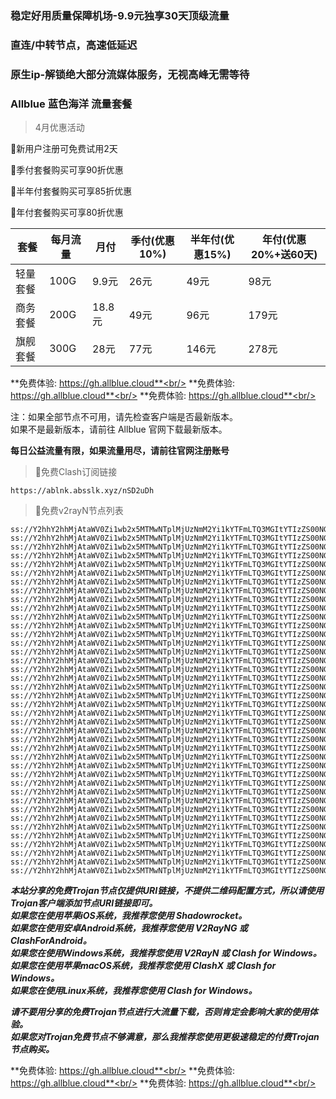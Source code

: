 ### 稳定好用质量保障机场-9.9元独享30天顶级流量
### 直连/中转节点，高速低延迟
### 原生ip-解锁绝大部分流媒体服务，无视高峰无需等待

### Allblue 蓝色海洋 流量套餐
> 4月优惠活动

🚀新用户注册可免费试用2天

🚀季付套餐购买可享90折优惠

🚀半年付套餐购买可享85折优惠

🚀年付套餐购买可享80折优惠

| 套餐 | 每月流量 | 月付 | 季付(优惠10%) | 半年付(优惠15%) | 年付(优惠20%+送60天) |
| --- | ----- | --- | --------- | ---------- | ------------- |
| 轻量套餐 | 100G | 9.9元 | 26元 | 49元 |  98元 |
| 商务套餐 | 200G | 18.8元 | 49元 | 96元 |  179元 |
| 旗舰套餐 | 300G | 28元 | 77元 | 146元 |  278元 |

**免费体验: https://gh.allblue.cloud**<br/>
**免费体验: https://gh.allblue.cloud**<br/>
**免费体验: https://gh.allblue.cloud**<br/>

注：如果全部节点不可用，请先检查客户端是否最新版本。<br/>
如果不是最新版本，请前往 Allblue 官网下载最新版本。


**每日公益流量有限，如果流量用尽，请前往官网注册账号**
      

>🚀免费Clash订阅链接

```
https://ablnk.absslk.xyz/nSD2uDh
```


>🚀免费v2rayN节点列表

```
ss://Y2hhY2hhMjAtaWV0Zi1wb2x5MTMwNTplMjUzNmM2Yi1kYTFmLTQ3MGItYTIzZS00NGY1ZDVlNTExZmE@free.2weradf.xyz:36016#%E5%89%A9%E4%BD%99%E6%B5%81%E9%87%8F%EF%BC%9A10%20GB
ss://Y2hhY2hhMjAtaWV0Zi1wb2x5MTMwNTplMjUzNmM2Yi1kYTFmLTQ3MGItYTIzZS00NGY1ZDVlNTExZmE@free.2weradf.xyz:36016#%E5%A5%97%E9%A4%90%E5%88%B0%E6%9C%9F%EF%BC%9A%E9%95%BF%E6%9C%9F%E6%9C%89%E6%95%88
ss://Y2hhY2hhMjAtaWV0Zi1wb2x5MTMwNTplMjUzNmM2Yi1kYTFmLTQ3MGItYTIzZS00NGY1ZDVlNTExZmE@free.2weradf.xyz:36016#v2rayng%E6%97%A0%E6%B3%95%E4%BD%BF%E7%94%A8%E7%9A%84%E7%94%A8%E6%88%B7%E8%AF%B7%E4%B8%8B%E8%BD%BDclash%20for%20android
ss://Y2hhY2hhMjAtaWV0Zi1wb2x5MTMwNTplMjUzNmM2Yi1kYTFmLTQ3MGItYTIzZS00NGY1ZDVlNTExZmE@free.2weradf.xyz:36016#%E6%B0%B8%E4%B9%85%E5%9F%9F%E5%90%8D%E5%8F%91%E5%B8%83%E9%A1%B5%EF%BC%9Aabpubs.xyz
ss://Y2hhY2hhMjAtaWV0Zi1wb2x5MTMwNTplMjUzNmM2Yi1kYTFmLTQ3MGItYTIzZS00NGY1ZDVlNTExZmE@free.2weradf.xyz:36016#%E5%AE%98%E7%BD%91%E5%9C%B0%E5%9D%80%EF%BC%9Aa.allbluess.pro
ss://Y2hhY2hhMjAtaWV0Zi1wb2x5MTMwNTplMjUzNmM2Yi1kYTFmLTQ3MGItYTIzZS00NGY1ZDVlNTExZmE@free.2weradf.xyz:36016#%E6%B0%B8%E4%B9%85%E4%B8%AD%E6%96%87%E5%9F%9F%E5%90%8D%EF%BC%9A%E8%93%9D%E8%89%B2%E6%B5%B7%E6%B4%8B.xyz
ss://Y2hhY2hhMjAtaWV0Zi1wb2x5MTMwNTplMjUzNmM2Yi1kYTFmLTQ3MGItYTIzZS00NGY1ZDVlNTExZmE@free.2weradf.xyz:36016#%F0%9F%87%AD%F0%9F%87%B0%E9%A6%99%E6%B8%AF01%20%7C%20%E4%B8%93%E7%BA%BF
ss://Y2hhY2hhMjAtaWV0Zi1wb2x5MTMwNTplMjUzNmM2Yi1kYTFmLTQ3MGItYTIzZS00NGY1ZDVlNTExZmE@free.2weradf.xyz:36017#%F0%9F%87%AD%F0%9F%87%B0%E9%A6%99%E6%B8%AF02%20%7C%20%E4%B8%93%E7%BA%BF
ss://Y2hhY2hhMjAtaWV0Zi1wb2x5MTMwNTplMjUzNmM2Yi1kYTFmLTQ3MGItYTIzZS00NGY1ZDVlNTExZmE@free.2weradf.xyz:36018#%F0%9F%87%AD%F0%9F%87%B0%E9%A6%99%E6%B8%AF03%20%7C%20%E4%B8%93%E7%BA%BF
ss://Y2hhY2hhMjAtaWV0Zi1wb2x5MTMwNTplMjUzNmM2Yi1kYTFmLTQ3MGItYTIzZS00NGY1ZDVlNTExZmE@free.2weradf.xyz:36026#%F0%9F%87%B9%F0%9F%87%BC%E5%8F%B0%E6%B9%BE01%20%7C%20%E4%B8%93%E7%BA%BF
ss://Y2hhY2hhMjAtaWV0Zi1wb2x5MTMwNTplMjUzNmM2Yi1kYTFmLTQ3MGItYTIzZS00NGY1ZDVlNTExZmE@free.2weradf.xyz:36027#%F0%9F%87%B9%F0%9F%87%BC%E5%8F%B0%E6%B9%BE02%20%7C%20%E4%B8%93%E7%BA%BF
ss://Y2hhY2hhMjAtaWV0Zi1wb2x5MTMwNTplMjUzNmM2Yi1kYTFmLTQ3MGItYTIzZS00NGY1ZDVlNTExZmE@free.2weradf.xyz:36028#%F0%9F%87%B9%F0%9F%87%BC%E5%8F%B0%E6%B9%BE03%20%7C%20%E4%B8%93%E7%BA%BF
ss://Y2hhY2hhMjAtaWV0Zi1wb2x5MTMwNTplMjUzNmM2Yi1kYTFmLTQ3MGItYTIzZS00NGY1ZDVlNTExZmE@free.2weradf.xyz:36010#%F0%9F%87%AF%F0%9F%87%B5%E6%97%A5%E6%9C%AC01%20%7C%20%E4%B8%93%E7%BA%BF
ss://Y2hhY2hhMjAtaWV0Zi1wb2x5MTMwNTplMjUzNmM2Yi1kYTFmLTQ3MGItYTIzZS00NGY1ZDVlNTExZmE@free.2weradf.xyz:36011#%F0%9F%87%AF%F0%9F%87%B5%E6%97%A5%E6%9C%AC02%20%7C%20%E4%B8%93%E7%BA%BF
ss://Y2hhY2hhMjAtaWV0Zi1wb2x5MTMwNTplMjUzNmM2Yi1kYTFmLTQ3MGItYTIzZS00NGY1ZDVlNTExZmE@free.2weradf.xyz:36012#%F0%9F%87%AF%F0%9F%87%B5%E6%97%A5%E6%9C%AC03%20%7C%20%E4%B8%93%E7%BA%BF
ss://Y2hhY2hhMjAtaWV0Zi1wb2x5MTMwNTplMjUzNmM2Yi1kYTFmLTQ3MGItYTIzZS00NGY1ZDVlNTExZmE@free.2weradf.xyz:36020#%F0%9F%87%B8%F0%9F%87%AC%E6%96%B0%E5%8A%A0%E5%9D%A101%20%7C%20%E4%B8%93%E7%BA%BF
ss://Y2hhY2hhMjAtaWV0Zi1wb2x5MTMwNTplMjUzNmM2Yi1kYTFmLTQ3MGItYTIzZS00NGY1ZDVlNTExZmE@free.2weradf.xyz:36021#%F0%9F%87%B8%F0%9F%87%AC%E6%96%B0%E5%8A%A0%E5%9D%A102%20%7C%20%E4%B8%93%E7%BA%BF
ss://Y2hhY2hhMjAtaWV0Zi1wb2x5MTMwNTplMjUzNmM2Yi1kYTFmLTQ3MGItYTIzZS00NGY1ZDVlNTExZmE@free.2weradf.xyz:36022#%F0%9F%87%B8%F0%9F%87%AC%E6%96%B0%E5%8A%A0%E5%9D%A103%20%7C%20%E4%B8%93%E7%BA%BF
ss://Y2hhY2hhMjAtaWV0Zi1wb2x5MTMwNTplMjUzNmM2Yi1kYTFmLTQ3MGItYTIzZS00NGY1ZDVlNTExZmE@free.2weradf.xyz:36030#%F0%9F%87%BA%F0%9F%87%B8%E7%BE%8E%E5%9B%BD01%20%7C%20%E4%B8%93%E7%BA%BF
ss://Y2hhY2hhMjAtaWV0Zi1wb2x5MTMwNTplMjUzNmM2Yi1kYTFmLTQ3MGItYTIzZS00NGY1ZDVlNTExZmE@free.2weradf.xyz:36031#%F0%9F%87%BA%F0%9F%87%B8%E7%BE%8E%E5%9B%BD02%20%7C%20%E4%B8%93%E7%BA%BF
ss://Y2hhY2hhMjAtaWV0Zi1wb2x5MTMwNTplMjUzNmM2Yi1kYTFmLTQ3MGItYTIzZS00NGY1ZDVlNTExZmE@free.2weradf.xyz:36032#%F0%9F%87%BA%F0%9F%87%B8%E7%BE%8E%E5%9B%BD03%20%7C%20%E4%B8%93%E7%BA%BF
ss://Y2hhY2hhMjAtaWV0Zi1wb2x5MTMwNTplMjUzNmM2Yi1kYTFmLTQ3MGItYTIzZS00NGY1ZDVlNTExZmE@free.2weradf.xyz:36040#%F0%9F%87%B0%F0%9F%87%B7%E9%9F%A9%E5%9B%BD01
ss://Y2hhY2hhMjAtaWV0Zi1wb2x5MTMwNTplMjUzNmM2Yi1kYTFmLTQ3MGItYTIzZS00NGY1ZDVlNTExZmE@free.2weradf.xyz:36044#%F0%9F%87%B5%F0%9F%87%AD%E8%8F%B2%E5%BE%8B%E5%AE%BE01
ss://Y2hhY2hhMjAtaWV0Zi1wb2x5MTMwNTplMjUzNmM2Yi1kYTFmLTQ3MGItYTIzZS00NGY1ZDVlNTExZmE@free.2weradf.xyz:36046#%F0%9F%87%AE%F0%9F%87%B3%E5%8D%B0%E5%BA%A601
ss://Y2hhY2hhMjAtaWV0Zi1wb2x5MTMwNTplMjUzNmM2Yi1kYTFmLTQ3MGItYTIzZS00NGY1ZDVlNTExZmE@free.2weradf.xyz:36048#%F0%9F%87%A6%F0%9F%87%BA%E6%BE%B3%E5%A4%A7%E5%88%A9%E4%BA%9A01
ss://Y2hhY2hhMjAtaWV0Zi1wb2x5MTMwNTplMjUzNmM2Yi1kYTFmLTQ3MGItYTIzZS00NGY1ZDVlNTExZmE@free.2weradf.xyz:36050#%F0%9F%87%A8%F0%9F%87%A6%E5%8A%A0%E6%8B%BF%E5%A4%A701
ss://Y2hhY2hhMjAtaWV0Zi1wb2x5MTMwNTplMjUzNmM2Yi1kYTFmLTQ3MGItYTIzZS00NGY1ZDVlNTExZmE@free.2weradf.xyz:36052#%F0%9F%87%AC%F0%9F%87%A7%E8%8B%B1%E5%9B%BD01
ss://Y2hhY2hhMjAtaWV0Zi1wb2x5MTMwNTplMjUzNmM2Yi1kYTFmLTQ3MGItYTIzZS00NGY1ZDVlNTExZmE@free.2weradf.xyz:36054#%F0%9F%87%A9%F0%9F%87%AA%E5%BE%B7%E5%9B%BD01
ss://Y2hhY2hhMjAtaWV0Zi1wb2x5MTMwNTplMjUzNmM2Yi1kYTFmLTQ3MGItYTIzZS00NGY1ZDVlNTExZmE@free.2weradf.xyz:36056#%F0%9F%87%B7%F0%9F%87%BA%E4%BF%84%E7%BD%97%E6%96%AF01
ss://Y2hhY2hhMjAtaWV0Zi1wb2x5MTMwNTplMjUzNmM2Yi1kYTFmLTQ3MGItYTIzZS00NGY1ZDVlNTExZmE@free.2weradf.xyz:36058#%F0%9F%87%A6%F0%9F%87%B7%E9%98%BF%E6%A0%B9%E5%BB%B701
ss://Y2hhY2hhMjAtaWV0Zi1wb2x5MTMwNTplMjUzNmM2Yi1kYTFmLTQ3MGItYTIzZS00NGY1ZDVlNTExZmE@free.2weradf.xyz:36060#%F0%9F%87%B9%F0%9F%87%B7%E5%9C%9F%E8%80%B3%E5%85%B601
ss://Y2hhY2hhMjAtaWV0Zi1wb2x5MTMwNTplMjUzNmM2Yi1kYTFmLTQ3MGItYTIzZS00NGY1ZDVlNTExZmE@free.2weradf.xyz:36062#%F0%9F%87%BA%F0%9F%87%A6%E4%B9%8C%E5%85%8B%E5%85%B001
ss://Y2hhY2hhMjAtaWV0Zi1wb2x5MTMwNTplMjUzNmM2Yi1kYTFmLTQ3MGItYTIzZS00NGY1ZDVlNTExZmE@free.2weradf.xyz:36064#%F0%9F%87%BB%F0%9F%87%B3%E8%B6%8A%E5%8D%9701
ss://Y2hhY2hhMjAtaWV0Zi1wb2x5MTMwNTplMjUzNmM2Yi1kYTFmLTQ3MGItYTIzZS00NGY1ZDVlNTExZmE@free.2weradf.xyz:36066#%F0%9F%87%A7%F0%9F%87%B7%E5%B7%B4%E8%A5%BF01
ss://Y2hhY2hhMjAtaWV0Zi1wb2x5MTMwNTplMjUzNmM2Yi1kYTFmLTQ3MGItYTIzZS00NGY1ZDVlNTExZmE@free.2weradf.xyz:36068#%F0%9F%87%AA%F0%9F%87%B8%E8%A5%BF%E7%8F%AD%E7%89%9901
ss://Y2hhY2hhMjAtaWV0Zi1wb2x5MTMwNTplMjUzNmM2Yi1kYTFmLTQ3MGItYTIzZS00NGY1ZDVlNTExZmE@free.2weradf.xyz:36070#%F0%9F%87%B2%F0%9F%87%BE%E9%A9%AC%E6%9D%A5%E8%A5%BF%E4%BA%9A01
ss://Y2hhY2hhMjAtaWV0Zi1wb2x5MTMwNTplMjUzNmM2Yi1kYTFmLTQ3MGItYTIzZS00NGY1ZDVlNTExZmE@free.2weradf.xyz:36072#%F0%9F%87%B9%F0%9F%87%AD%E6%B3%B0%E5%9B%BD01
ss://Y2hhY2hhMjAtaWV0Zi1wb2x5MTMwNTplMjUzNmM2Yi1kYTFmLTQ3MGItYTIzZS00NGY1ZDVlNTExZmE@free.2weradf.xyz:36010#%F0%9F%87%AF%F0%9F%87%B5%E6%97%A5%E6%9C%AC%E3%80%90%E7%89%B9%E6%AE%8A%E5%9C%B0%E5%8C%BA%E7%9B%B4%E8%BF%9E%E3%80%91
ss://Y2hhY2hhMjAtaWV0Zi1wb2x5MTMwNTplMjUzNmM2Yi1kYTFmLTQ3MGItYTIzZS00NGY1ZDVlNTExZmE@free.2weradf.xyz:36020#%F0%9F%87%B8%F0%9F%87%AC%E6%96%B0%E5%8A%A0%E5%9D%A1%E3%80%90%E7%89%B9%E6%AE%8A%E5%9C%B0%E5%8C%BA%E7%9B%B4%E8%BF%9E%E3%80%91
ss://Y2hhY2hhMjAtaWV0Zi1wb2x5MTMwNTplMjUzNmM2Yi1kYTFmLTQ3MGItYTIzZS00NGY1ZDVlNTExZmE@free.2weradf.xyz:36030#%F0%9F%87%BA%F0%9F%87%B8%E7%BE%8E%E5%9B%BD%E3%80%90%E7%89%B9%E6%AE%8A%E5%9C%B0%E5%8C%BA%E7%9B%B4%E8%BF%9E%E3%80%91
```

***本站分享的免费Trojan节点仅提供URI链接，不提供二维码配置方式，所以请使用Trojan客户端添加节点URI链接即可。***<br/>
***如果您在使用苹果iOS系统，我推荐您使用 Shadowrocket。***<br/>
***如果您在使用安卓Android系统，我推荐您使用 V2RayNG 或 ClashForAndroid。***<br/>
***如果您在使用Windows系统，我推荐您使用 V2RayN 或 Clash  for Windows。***<br/>
***如果您在使用苹果macOS系统，我推荐您使用 ClashX 或 Clash  for Windows。***<br/>
***如果您在使用Linux系统，我推荐您使用 Clash for Windows。***<br/>

***请不要用分享的免费Trojan节点进行大流量下载，否则肯定会影响大家的使用体验。***<br/>
***如果您对Trojan免费节点不够满意，那么我推荐您使用更极速稳定的付费Trojan节点购买。***<br/>

**免费体验: https://gh.allblue.cloud**<br/>
**免费体验: https://gh.allblue.cloud**<br/>
**免费体验: https://gh.allblue.cloud**<br/>
